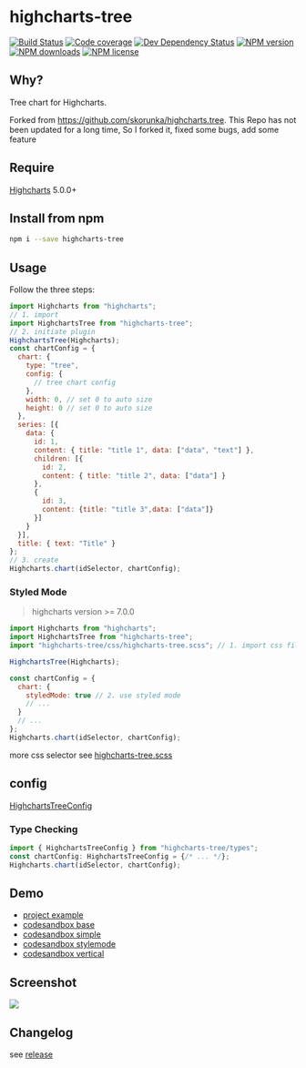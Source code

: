 # highcharts-tree

[![Build Status][ci-img]][ci-url]
[![Code coverage][cov-img]][cov-url]
[![Dev Dependency Status][dev-dep-img]][dev-dep-url]
[![NPM version][npm-ver-img]][npm-url]
[![NPM downloads][npm-dl-img]][npm-url]
[![NPM license][npm-lc-img]][npm-url]

## Why?

Tree chart for Highcharts.

Forked from https://github.com/skorunka/highcharts.tree. This Repo has not been updated for a long time, So I forked it, fixed some bugs, add some feature

## Require

[Highcharts](https://github.com/highcharts/highcharts) 5.0.0+

## Install from npm

```bash
npm i --save highcharts-tree
```

## Usage

Follow the three steps:

<!-- prettier-ignore-start -->
```javascript
import Highcharts from "highcharts";
// 1. import
import HighchartsTree from "highcharts-tree";
// 2. initiate plugin
HighchartsTree(Highcharts);
const chartConfig = {
  chart: {
    type: "tree",
    config: {
      // tree chart config
    },
    width: 0, // set 0 to auto size
    height: 0 // set 0 to auto size
  },
  series: [{
    data: {
      id: 1,
      content: { title: "title 1", data: ["data", "text"] },
      children: [{
        id: 2,
        content: { title: "title 2", data: ["data"] }
      },
      {
        id: 3,
        content: {title: "title 3",data: ["data"]}
      }]
    }
  }],
  title: { text: "Title" }
};
// 3. create
Highcharts.chart(idSelector, chartConfig);
```
<!-- prettier-ignore-end -->

### Styled Mode

> highcharts version >= 7.0.0

```js
import Highcharts from "highcharts";
import HighchartsTree from "highcharts-tree";
import "highcharts-tree/css/highcharts-tree.scss"; // 1. import css file

HighchartsTree(Highcharts);

const chartConfig = {
  chart: {
    styledMode: true // 2. use styled mode
    // ...
  }
  // ...
};
Highcharts.chart(idSelector, chartConfig);
```

more css selector see [highcharts-tree.scss](./css/highcharts-tree.scss)

## config

[HighchartsTreeConfig](./types/index.d.ts)

### Type Checking
```typescript
import { HighchartsTreeConfig } from "highcharts-tree/types";
const chartConfig: HighchartsTreeConfig = {/* ... */};
Highcharts.chart(idSelector, chartConfig);
```

## Demo

- [project example](https://github.com/hanzhangyu/highcharts-tree/tree/master/example)
- [codesandbox base](https://codesandbox.io/s/highcharts-tree-demo-dcegq?fontsize=14)
- [codesandbox simple](https://codesandbox.io/s/highcharts-tree-simple-zg23i?fontsize=14)
- [codesandbox stylemode](https://codesandbox.io/s/highcharts-tree-stylemode-7x1ou?fontsize=14)
- [codesandbox vertical](https://codesandbox.io/s/highcharts-tree-vertical-xmvib?fontsize=14)


## Screenshot

![][screenshot-img]

## Changelog

see [release](https://github.com/hanzhangyu/highcharts-tree/releases)

[ci-img]: https://img.shields.io/travis/hanzhangyu/highcharts-tree.svg?style=flat-square
[ci-url]: https://travis-ci.org/hanzhangyu/highcharts-tree
[cov-img]: https://img.shields.io/coveralls/hanzhangyu/highcharts-tree.svg?style=flat-square
[cov-url]: https://coveralls.io/github/hanzhangyu/highcharts-tree?branch=master
[dep-img]: https://img.shields.io/david/hanzhangyu/highcharts-tree.svg?style=flat-square
[dep-url]: https://david-dm.org/hanzhangyu/highcharts-tree
[dev-dep-img]: https://img.shields.io/david/dev/hanzhangyu/highcharts-tree.svg?style=flat-square
[dev-dep-url]: https://david-dm.org/hanzhangyu/highcharts-tree#info=devDependencies
[npm-ver-img]: https://img.shields.io/npm/v/highcharts-tree.svg?style=flat-square
[npm-dl-img]: https://img.shields.io/npm/dm/highcharts-tree.svg?style=flat-square
[npm-lc-img]: https://img.shields.io/npm/l/highcharts-tree.svg?style=flat-square
[npm-url]: https://www.npmjs.com/package/highcharts-tree
[screenshot-img]: https://raw.githubusercontent.com/hanzhangyu/highcharts-tree/test/example/screenshot.png

